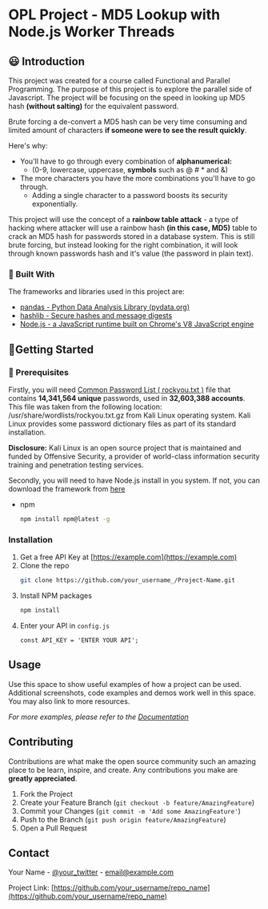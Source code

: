 # OPL Project - MD5 Lookup with Node.js Worker Threads

## :smiley: Introduction

This project was created for a course called Functional and Parallel Programming. The purpose of this project is to explore the parallel side of Javascript. The project will be focusing on the speed in looking up MD5 hash **(without salting)** for the equivalent password. 

Brute forcing a de-convert a MD5 hash can be very time consuming and limited amount of characters **if someone were to see the result quickly**.

Here's why:
* You'll have to go through every combination of **alphanumerical:** 
	* (0-9, lowercase, uppercase, **symbols** such as @ # * and &)
* The more characters you have the more combinations you'll have to go through.
	* Adding a single character to a password boosts its security exponentially.

This project will use the concept of a **rainbow table attack** - a type of hacking where attacker will use a rainbow hash **(in this case, MD5)** table to crack an MD5 hash for passwords stored in a database system. This is still brute forcing, but instead looking for the right combination, it will look through known passwords hash and it's value (the password in plain text).

### :hammer: Built With

The frameworks and libraries used in this project are: 
* [pandas - Python Data Analysis Library (pydata.org)](https://pandas.pydata.org/)
* [hashlib - Secure hashes and message digests](https://docs.python.org/3/library/hashlib.html)
* [Node.js - a JavaScript runtime built on Chrome's V8 JavaScript engine](https://nodejs.org/en/)



<!-- GETTING STARTED -->
##  :rocket:Getting Started

### :page_facing_up: Prerequisites

Firstly, you will need [Common Password List ( rockyou.txt )](https://www.kaggle.com/wjburns/common-password-list-rockyoutxt) file that contains **14,341,564 unique** passwords, used in **32,603,388 accounts**. This file was taken from the following location: /usr/share/wordlists/rockyou.txt.gz from Kali Linux operating system. Kali Linux provides some password dictionary files as part of its standard installation.

**Disclosure:** Kali Linux is an open source project that is maintained and funded by Offensive Security, a provider of world-class information security training and penetration testing services.

Secondly, you will need to have Node.js install in you system. If not, you can download the framework from [here](https://nodejs.org/en/download/)

* npm
  ```sh
  npm install npm@latest -g
  ```

### Installation

1. Get a free API Key at [https://example.com](https://example.com)
2. Clone the repo
   ```sh
   git clone https://github.com/your_username_/Project-Name.git
   ```
3. Install NPM packages
   ```sh
   npm install
   ```
4. Enter your API in `config.js`
   ```JS
   const API_KEY = 'ENTER YOUR API';
   ```

<!-- USAGE EXAMPLES -->
## Usage

Use this space to show useful examples of how a project can be used. Additional screenshots, code examples and demos work well in this space. You may also link to more resources.

_For more examples, please refer to the [Documentation](https://example.com)_

<!-- CONTRIBUTING -->
## Contributing

Contributions are what make the open source community such an amazing place to be learn, inspire, and create. Any contributions you make are **greatly appreciated**.

1. Fork the Project
2. Create your Feature Branch (`git checkout -b feature/AmazingFeature`)
3. Commit your Changes (`git commit -m 'Add some AmazingFeature'`)
4. Push to the Branch (`git push origin feature/AmazingFeature`)
5. Open a Pull Request

<!-- CONTACT -->
## Contact

Your Name - [@your_twitter](https://twitter.com/your_username) - email@example.com

Project Link: [https://github.com/your_username/repo_name](https://github.com/your_username/repo_name)
